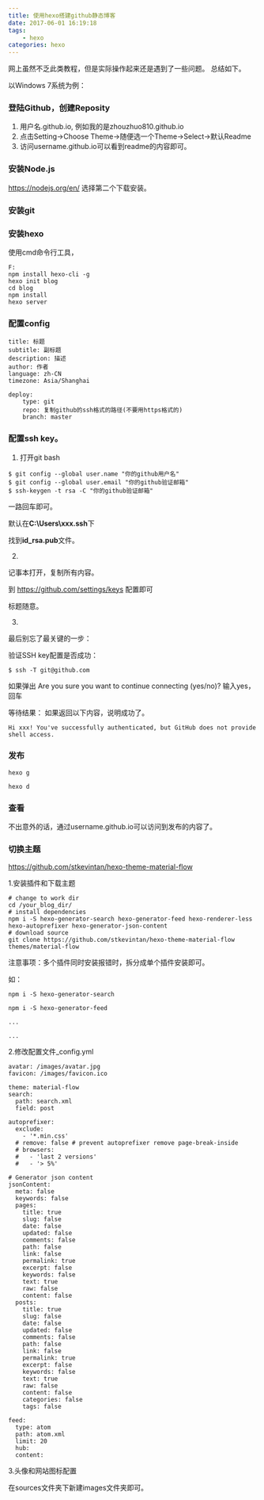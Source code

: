 ```yaml
---
title: 使用hexo搭建github静态博客
date: 2017-06-01 16:19:18
tags: 
	- hexo
categories: hexo
---
```


网上虽然不乏此类教程，但是实际操作起来还是遇到了一些问题。
总结如下。

以Windows 7系统为例：

### 登陆Github，创建Reposity

1. 用户名.github.io, 例如我的是zhouzhuo810.github.io
2. 点击Setting->Choose Theme->随便选一个Theme->Select->默认Readme
3. 访问username.github.io可以看到readme的内容即可。

### 安装Node.js
https://nodejs.org/en/
选择第二个下载安装。

<!-- more -->  

### 安装git

### 安装hexo
使用cmd命令行工具，

```
F:
npm install hexo-cli -g
hexo init blog
cd blog
npm install
hexo server 
```
### 配置config

 
```
title: 标题
subtitle: 副标题
description: 描述
author: 作者
language: zh-CN 
timezone: Asia/Shanghai
```

 
```  
deploy:
    type: git 
    repo: 复制github的ssh格式的路径(不要用https格式的)
    branch: master
```


### 配置ssh key。

1. 打开git bash
```
$ git config --global user.name "你的github用户名"
$ git config --global user.email "你的github验证邮箱"
$ ssh-keygen -t rsa -C "你的github验证邮箱"
```

一路回车即可。

默认在**C:\Users\xxx\.ssh**下

找到**id_rsa.pub**文件。

2. 
记事本打开，复制所有内容。

到
https://github.com/settings/keys
配置即可

标题随意。

3. 
最后别忘了最关键的一步：

验证SSH key配置是否成功：

```
$ ssh -T git@github.com
```

如果弹出
Are you sure you want to continue connecting (yes/no)? 
输入yes，回车

等待结果：
如果返回以下内容，说明成功了。
```
Hi xxx! You've successfully authenticated, but GitHub does not provide shell access.
```

### 发布

 
```
hexo g

hexo d
```

### 查看

不出意外的话，通过username.github.io可以访问到发布的内容了。


### 切换主题

https://github.com/stkevintan/hexo-theme-material-flow

1.安装插件和下载主题

```
# change to work dir
cd /your_blog_dir/
# install dependencies
npm i -S hexo-generator-search hexo-generator-feed hexo-renderer-less hexo-autoprefixer hexo-generator-json-content
# download source
git clone https://github.com/stkevintan/hexo-theme-material-flow themes/material-flow
```

注意事项：多个插件同时安装报错时，拆分成单个插件安装即可。

如：

```
npm i -S hexo-generator-search

npm i -S hexo-generator-feed

...

...

```

2.修改配置文件_config.yml

```
avatar: /images/avatar.jpg
favicon: /images/favicon.ico

theme: material-flow
search:
  path: search.xml
  field: post

autoprefixer:
  exclude:
    - '*.min.css'
  # remove: false # prevent autoprefixer remove page-break-inside
  # browsers:
  #   - 'last 2 versions'
  #   - '> 5%'

# Generator json content
jsonContent:
  meta: false
  keywords: false
  pages:
    title: true
    slug: false
    date: false
    updated: false
    comments: false
    path: false
    link: false
    permalink: true
    excerpt: false
    keywords: false
    text: true
    raw: false
    content: false
  posts:
    title: true
    slug: false
    date: false
    updated: false
    comments: false
    path: false
    link: false
    permalink: true
    excerpt: false
    keywords: false
    text: true
    raw: false
    content: false
    categories: false
    tags: false

feed:
  type: atom
  path: atom.xml
  limit: 20
  hub:
  content:

```


3.头像和网站图标配置

在sources文件夹下新建images文件夹即可。
